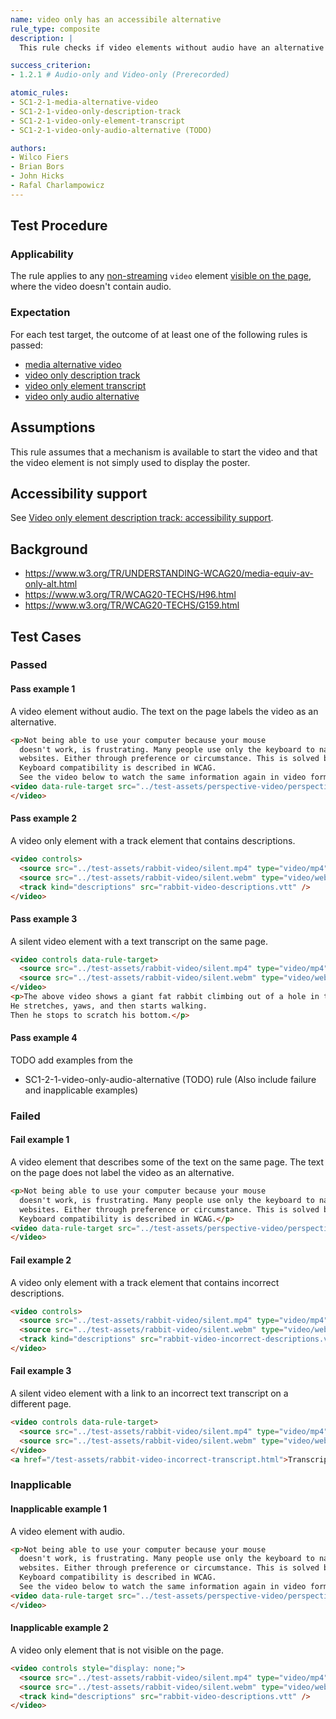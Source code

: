 ```yaml
---
name: video only has an accessibile alternative
rule_type: composite
description: |
  This rule checks if video elements without audio have an alternative available

success_criterion:
- 1.2.1 # Audio-only and Video-only (Prerecorded)

atomic_rules:
- SC1-2-1-media-alternative-video
- SC1-2-1-video-only-description-track
- SC1-2-1-video-only-element-transcript
- SC1-2-1-video-only-audio-alternative (TODO)

authors:
- Wilco Fiers
- Brian Bors
- John Hicks
- Rafal Charlampowicz
---
```


## Test Procedure

### Applicability

The rule applies to any [non-streaming](#non-streaming) `video` element [visible on the page](#visible-on-the-page), where the video doesn't contain audio.

### Expectation

For each test target, the outcome of at least one of the following rules is passed:

- [media alternative video](SC1-2-1-media-alternative-video)
- [video only description track](SC1-2-1-video-only-description-track)
- [video only element transcript](SC1-2-1-video-only-element-transcript)
- [video only audio alternative](SC1-2-1-video-only-audio-alternative)

## Assumptions

This rule assumes that a mechanism is available to start the video and that the video element is not simply used to display the poster.

## Accessibility support

See [Video only element description track: accessibility support](SC1-2-1-Video-only-description-track.html#accessibility-support).

## Background

- https://www.w3.org/TR/UNDERSTANDING-WCAG20/media-equiv-av-only-alt.html
- https://www.w3.org/TR/WCAG20-TECHS/H96.html
- https://www.w3.org/TR/WCAG20-TECHS/G159.html

## Test Cases

### Passed

#### Pass example 1

A video element without audio. The text on the page labels the video as an alternative.

```html
<p>Not being able to use your computer because your mouse 
  doesn't work, is frustrating. Many people use only the keyboard to navigate 
  websites. Either through preference or circumstance. This is solved by keyboard compatibility. 
  Keyboard compatibility is described in WCAG.
  See the video below to watch the same information again in video form.</p>
<video data-rule-target src="../test-assets/perspective-video/perspective-video-with-captions-silent.mp4" controls>
</video>
```

#### Pass example 2

A video only element with a track element that contains descriptions.

```html
<video controls>
  <source src="../test-assets/rabbit-video/silent.mp4" type="video/mp4" />
  <source src="../test-assets/rabbit-video/silent.webm" type="video/webm" />
  <track kind="descriptions" src="rabbit-video-descriptions.vtt" />
</video>
```

#### Pass example 3

A silent video element with a text transcript on the same page.

```html
<video controls data-rule-target>
  <source src="../test-assets/rabbit-video/silent.mp4" type="video/mp4"></source>
  <source src="../test-assets/rabbit-video/silent.webm" type="video/webm"></source>
</video>
<p>The above video shows a giant fat rabbit climbing out of a hole in the ground. 
He stretches, yaws, and then starts walking. 
Then he stops to scratch his bottom.</p>
```

#### Pass example 4

TODO add examples from the 
- SC1-2-1-video-only-audio-alternative (TODO)
rule (Also include failure and inapplicable examples)

### Failed

#### Fail example 1

A video element that describes some of the text on the same page. The text on the page does not label the video as an alternative.

```html
<p>Not being able to use your computer because your mouse 
  doesn't work, is frustrating. Many people use only the keyboard to navigate 
  websites. Either through preference or circumstance. This is solved by keyboard compatibility. 
  Keyboard compatibility is described in WCAG.</p>
<video data-rule-target src="../test-assets/perspective-video/perspective-video-with-captions-silent.mp4" controls>
</video>
```

#### Fail example 2

A video only element with a track element that contains incorrect descriptions.

```html
<video controls>
  <source src="../test-assets/rabbit-video/silent.mp4" type="video/mp4" />
  <source src="../test-assets/rabbit-video/silent.webm" type="video/webm" />
  <track kind="descriptions" src="rabbit-video-incorrect-descriptions.vtt" />
</video>
```

#### Fail example 3

A silent video element with a link to an incorrect text transcript on a different page.

```html
<video controls data-rule-target>
  <source src="../test-assets/rabbit-video/silent.mp4" type="video/mp4"></source>
  <source src="../test-assets/rabbit-video/silent.webm" type="video/webm"></source>
</video>
<a href="/test-assets/rabbit-video-incorrect-transcript.html">Transcript</p>
```

### Inapplicable

#### Inapplicable example 1

A video element with audio.

```html
<p>Not being able to use your computer because your mouse 
  doesn't work, is frustrating. Many people use only the keyboard to navigate 
  websites. Either through preference or circumstance. This is solved by keyboard compatibility. 
  Keyboard compatibility is described in WCAG.
  See the video below to watch the same information again in video form.</p>
<video data-rule-target src="../test-assets/perspective-video/perspective-keyboard-compatibility-video.mp4" controls>
</video>
```

#### Inapplicable example 2

A video only element that is not visible on the page.

```html
<video controls style="display: none;">
  <source src="../test-assets/rabbit-video/silent.mp4" type="video/mp4" />
  <source src="../test-assets/rabbit-video/silent.webm" type="video/webm" />
  <track kind="descriptions" src="rabbit-video-descriptions.vtt" />
</video>
```

